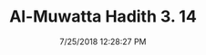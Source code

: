 ---
title        : "Al-Muwatta Hadith 3. 14"
date         : 7/25/2018 12:28:27 PM
draft        : false
type         : "hadith"
layout       : "hadith"
BookCode     : "AMH"
VolumeNumber : "3"
HadithNumber : "14"
categories  :  ["Prayer - The Adhan During a Journey and Without Wudu"]
---